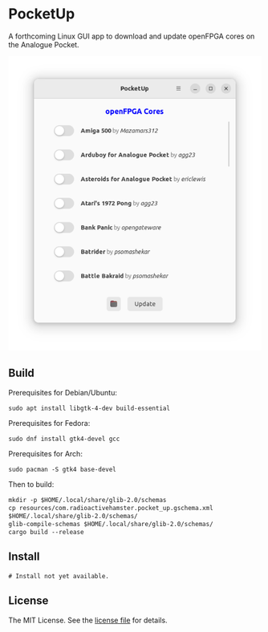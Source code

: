 PocketUp
========
A forthcoming Linux GUI app to download and update openFPGA cores on the Analogue Pocket.

<div align="center">
    <img src="assets/pocket-up.png" alt="An image of PocketUp">
</div>

Build
-----
Prerequisites for Debian/Ubuntu:

```shell
sudo apt install libgtk-4-dev build-essential
```

Prerequisites for Fedora:

```shell
sudo dnf install gtk4-devel gcc
```

Prerequisites for Arch:

```shell
sudo pacman -S gtk4 base-devel
```

Then to build:

```shell
mkdir -p $HOME/.local/share/glib-2.0/schemas
cp resources/com.radioactivehamster.pocket_up.gschema.xml $HOME/.local/share/glib-2.0/schemas/
glib-compile-schemas $HOME/.local/share/glib-2.0/schemas/
cargo build --release
```

Install
-------
```shell
# Install not yet available.
```

License
-------
The MIT License. See the [license file](LICENSE) for details.
